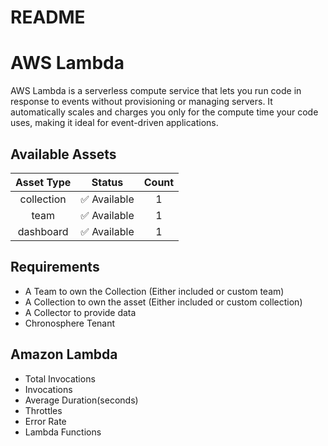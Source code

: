 
README
======

# AWS Lambda


AWS Lambda is a serverless compute service that lets you run code in response to events without provisioning or managing servers. It automatically scales and charges you only for the compute time your code uses, making it ideal for event-driven applications.
## Available Assets

|Asset Type|Status|Count|
| :---: | :---: | :---: |
|collection|✅ Available|1|
|team|✅ Available|1|
|dashboard|✅ Available|1|

## Requirements

- A Team to own the Collection (Either included or custom team)
- A Collection to own the asset (Either included or custom collection)
- A Collector to provide data
- Chronosphere Tenant

## Amazon Lambda

- Total Invocations
- Invocations
- Average Duration(seconds)
- Throttles
- Error Rate
- Lambda Functions
